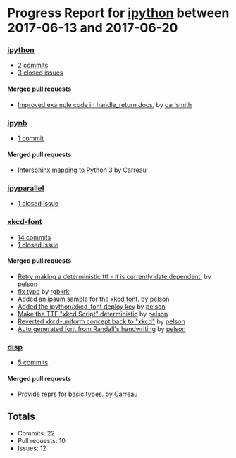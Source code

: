 # Progress Report for [ipython](https://github.com/ipython) between 2017-06-13 and 2017-06-20

### [ipython](https://github.com/ipython/ipython)
-  [2 commits](https://github.com/ipython/ipython/compare/master@%7B1497337200%7D...master@%7B1497942000%7D)
-  [3 closed issues](https://github.com/ipython/ipython/issues?utf8=%E2%9C%93&q=is%3Aissue%20closed%3A2017-06-13..2017-06-20)

#### Merged pull requests
- [Improved example code in handle_return docs.](https://github.com/ipython/ipython/pull/10663) by [carlsmith](https://github.com/carlsmith)

### [ipynb](https://github.com/ipython/ipynb)
-  [1 commit](https://github.com/ipython/ipynb/compare/master@%7B1497337200%7D...master@%7B1497942000%7D)

#### Merged pull requests
- [Intersphinx mapping to Python 3](https://github.com/ipython/ipynb/pull/33) by [Carreau](https://github.com/Carreau)

### [ipyparallel](https://github.com/ipython/ipyparallel)
-  [1 closed issue](https://github.com/ipython/ipyparallel/issues?utf8=%E2%9C%93&q=is%3Aissue%20closed%3A2017-06-13..2017-06-20)

### [xkcd-font](https://github.com/ipython/xkcd-font)
-  [14 commits](https://github.com/ipython/xkcd-font/compare/master@%7B1497337200%7D...master@%7B1497942000%7D)
-  [1 closed issue](https://github.com/ipython/xkcd-font/issues?utf8=%E2%9C%93&q=is%3Aissue%20closed%3A2017-06-13..2017-06-20)

#### Merged pull requests
- [Retry making a deterministic ttf - it is currently date dependent.](https://github.com/ipython/xkcd-font/pull/25) by [pelson](https://github.com/pelson)
- [fix typo](https://github.com/ipython/xkcd-font/pull/24) by [rgbkrk](https://github.com/rgbkrk)
- [Added an ipsum sample for the xkcd font.](https://github.com/ipython/xkcd-font/pull/23) by [pelson](https://github.com/pelson)
- [Added the ipython/xkcd-font deploy key](https://github.com/ipython/xkcd-font/pull/22) by [pelson](https://github.com/pelson)
- [Make the TTF "xkcd Script" deterministic](https://github.com/ipython/xkcd-font/pull/19) by [pelson](https://github.com/pelson)
- [Reverted xkcd-uniform concept back to "xkcd"](https://github.com/ipython/xkcd-font/pull/18) by [pelson](https://github.com/pelson)
- [Auto generated font from Randall's handwriting](https://github.com/ipython/xkcd-font/pull/17) by [pelson](https://github.com/pelson)

### [disp](https://github.com/ipython/disp)
-  [5 commits](https://github.com/ipython/disp/compare/master@%7B1497337200%7D...master@%7B1497942000%7D)

#### Merged pull requests
- [Provide reprs for basic types.](https://github.com/ipython/disp/pull/8) by [Carreau](https://github.com/Carreau)

## Totals
- Commits: 22
- Pull requests: 10
- Issues: 12
